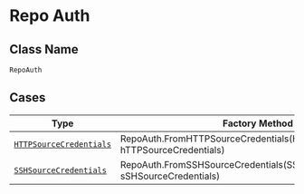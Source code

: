 
# Repo Auth

## Class Name

`RepoAuth`

## Cases

| Type | Factory Method |
|  --- | --- |
| [`HTTPSourceCredentials`](../../../doc/models/http-source-credentials.md) | RepoAuth.FromHTTPSourceCredentials(HTTPSourceCredentials hTTPSourceCredentials) |
| [`SSHSourceCredentials`](../../../doc/models/ssh-source-credentials.md) | RepoAuth.FromSSHSourceCredentials(SSHSourceCredentials sSHSourceCredentials) |

